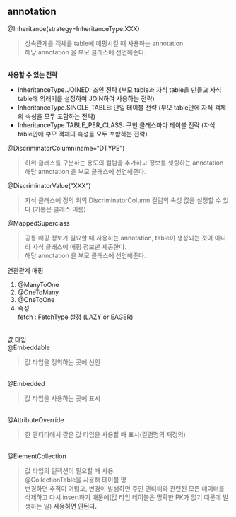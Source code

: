 ## annotation

@Inheritance(strategy=InheritanceType.XXX)
> 상속관계를 객체를 table에 매핑시킬 때 사용하는 annotation
> <br> 해당 annotation 을 부모 클래스에 선언해준다.

<br> **사용할 수 있는 전략**
- InheritanceType.JOINED: 조인 전략 (부모 table과 자식 table을 만들고 자식 table에 외래키를 설정하여 JOIN하여 사용하는 전략)
- InheritanceType.SINGLE_TABLE: 단일 테이블 전략 (부모 table안에 자식 객체의 속성을 모두 포함하는 전략)
- InheritanceType.TABLE_PER_CLASS: 구현 클래스마다 테이블 전략 (자식 table안에 부모 객체의 속성을 모두 포함하는 전략)

@DiscriminatorColumn(name=“DTYPE”)
> 하위 클래스를 구분하는 용도의 컬럼을 추가하고 정보를 셋팅하는 annotation
> <br> 해당 annotation 을 부모 클래스에 선언해준다.

@DiscriminatorValue(“XXX”)
> 자식 클래스에 정의 위의 DiscriminatorColumn 컬럼의 속성 값을 설정할 수 있다 (기본은 클래스 이름)

@MappedSuperclass
> 공통 매핑 정보가 필요할 때 사용하는 annotation, table이 생성되는 것이 아니라 자식 클래스에 매핑 정보만 제공한다.
> <br> 해당 annotation 을 부모 클래스에 선언해준다.

연관관계 매핑
1. @ManyToOne 
2. @OneToMany
3. @OneToOne
4. 속성
<br> fetch : FetchType 설정 (LAZY or EAGER)

<br> 값 타입
<br> @Embeddable 
> 값 타입을 정의하는 곳에 선언

<br> @Embedded 
> 값 타입을 사용하는 곳에 표시

<br> @AttributeOverride
> 한 엔티티에서 같은 값 타입을 사용할 때 표시(컬럼명의 재정의)

<br> @ElementCollection
> 값 타입의 컬렉션이 필요할 때 사용
> <br> @CollectionTable을 사용해 테이블 명 
> <br> 변경하면 추적이 어렵고, 변경이 발생하면 주인 엔티티와 관련된 모든 데이터를 삭제하고 다시 insert하기 때문에(값 타입 테이블은 명확한 PK가 없기 때문에 발생하는 일) **사용하면 안된다.**

